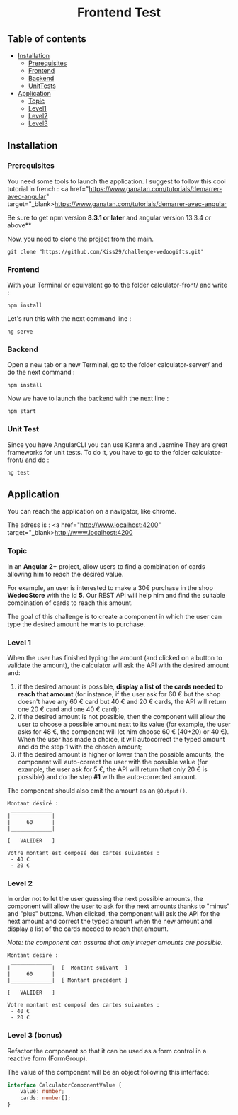 <h1 align="center">
  <br>
      Frontend Test
  <br>
</h1>

## Table of contents

  * [Installation](#installation)
     * [Prerequisites](#prerequisites)
     * [Frontend](#frontend)
     * [Backend](#backend)
     * [UnitTests](#unit-tests)
  * [Application](#application)
    * [Topic](#topic)
    * [Level1](#level-1)
    * [Level2](#level-2)
    * [Level3](#level-3)




<h2 id="installation">Installation</h2>

### Prerequisites

You need some tools to launch the application. I suggest to follow this cool tutorial in french :
<a href="https://www.ganatan.com/tutorials/demarrer-avec-angular" target="_blank>https://www.ganatan.com/tutorials/demarrer-avec-angular<a>

Be sure to get npm version **8.3.1 or later** and angular version 13.3.4 or above**

Now, you need to clone the project from the main.

```
git clone "https://github.com/Kiss29/challenge-wedoogifts.git"
```

### Frontend


With your Terminal or equivalent go to the folder calculator-front/ and write :

```
npm install
```

Let's run this with the next command line :
```
ng serve
```

### Backend

Open a new tab or a new Terminal, go to the folder calculator-server/ and do the next command :
```
npm install 
```

Now we have to launch the backend with the next line :
```
npm start
```

### Unit Test

Since you have AngularCLI you can use Karma and Jasmine
They  are great frameworks for unit tests.
To do it, you have to go to the folder calculator-front/ and do :
```
ng test
```

## Application

You can reach the application on a navigator, like chrome.

The adress is : <a href="http://www.localhost:4200" target="_blank>http://www.localhost:4200<a>

### Topic

In an **Angular 2+** project, allow users to find a combination of cards allowing him to reach the desired value.

For example, an user is interested to make a 30€ purchase in the shop **WedooStore** with the id **5**.
Our REST API will help him and find the suitable combination of cards to reach this amount.

The goal of this challenge is to create a component in which the user can type the desired amount he wants to
purchase. 

### Level 1

When the user has finished typing the amount (and clicked on a button to validate the amount), the calculator
will ask the API with the desired amount and:

1. if the desired amount is possible, **display a list of the cards needed to reach that amount** (for instance, if the 
user ask for 60 € but the shop doesn't have any 60 € card but 40 € and 20 € cards, the API will return one 20 € card 
and one 40 € card);
2. if the desired amount is not possible, then the component will allow the user to choose a possible amount
next to its value (for example, the user asks for 48 €, the component will let him choose 60 € (40+20) or 40 €).
When the user has made a choice, it will autocorrect the typed amount and do the step **1** with the chosen amount;
3. if the desired amount is higher or lower than the possible amounts, the component will auto-correct the user
with the possible value (for example, the user ask for 5 €, the API will return that only 20 € is possible) and 
do the step **#1** with the auto-corrected amount. 

The component should also emit the amount as an `@Output()`.


```
Montant désiré :
 _____________
|             |  
|     60      |
|_____________|

[   VALIDER   ]

Votre montant est composé des cartes suivantes :
 - 40 €
 - 20 €

```

### Level 2

In order not to let the user guessing the next possible amounts, the component will allow the user to ask for the next
amounts thanks to "minus" and "plus" buttons. When clicked, the component will ask the API for the next amount and correct
the typed amount when the new amount and display a list of the cards needed to reach that amount.

*Note: the component can assume that only integer amounts are possible.*

```
Montant désiré :
 _____________
|             |  [  Montant suivant  ]
|     60      |
|_____________|  [ Montant précédent ]

[   VALIDER   ]

Votre montant est composé des cartes suivantes :
 - 40 €
 - 20 €

```

### Level 3 (bonus)

Refactor the component so that it can be used as a form control in a reactive form (FormGroup).

The value of the component will be an object following this interface:
```typescript
interface CalculatorComponentValue {
    value: number;
    cards: number[];
}
```
